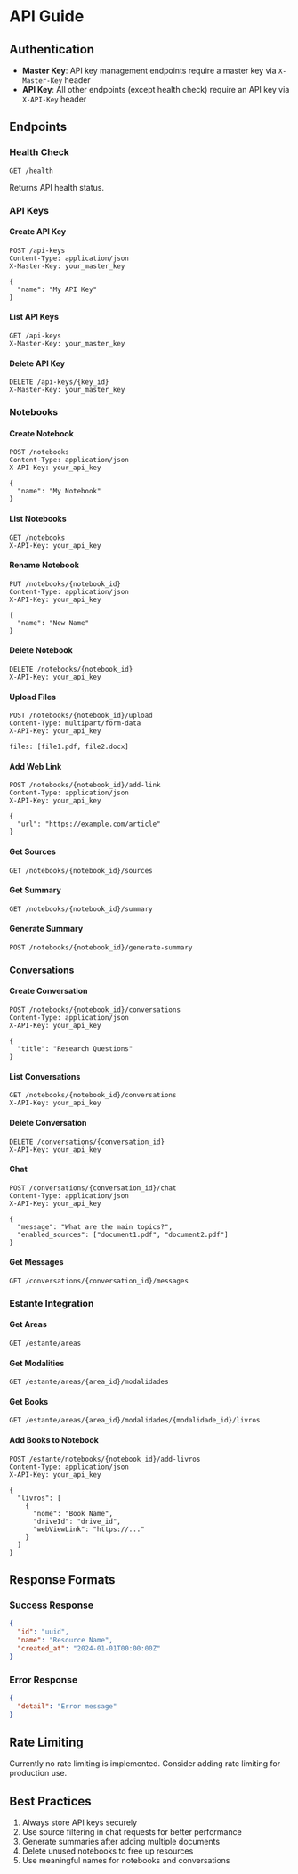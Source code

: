 # API Guide

## Authentication

- **Master Key**: API key management endpoints require a master key via `X-Master-Key` header
- **API Key**: All other endpoints (except health check) require an API key via `X-API-Key` header

## Endpoints

### Health Check

```http
GET /health
```

Returns API health status.

### API Keys

#### Create API Key
```http
POST /api-keys
Content-Type: application/json
X-Master-Key: your_master_key

{
  "name": "My API Key"
}
```

#### List API Keys
```http
GET /api-keys
X-Master-Key: your_master_key
```

#### Delete API Key
```http
DELETE /api-keys/{key_id}
X-Master-Key: your_master_key
```

### Notebooks

#### Create Notebook
```http
POST /notebooks
Content-Type: application/json
X-API-Key: your_api_key

{
  "name": "My Notebook"
}
```

#### List Notebooks
```http
GET /notebooks
X-API-Key: your_api_key
```

#### Rename Notebook
```http
PUT /notebooks/{notebook_id}
Content-Type: application/json
X-API-Key: your_api_key

{
  "name": "New Name"
}
```

#### Delete Notebook
```http
DELETE /notebooks/{notebook_id}
X-API-Key: your_api_key
```

#### Upload Files
```http
POST /notebooks/{notebook_id}/upload
Content-Type: multipart/form-data
X-API-Key: your_api_key

files: [file1.pdf, file2.docx]
```

#### Add Web Link
```http
POST /notebooks/{notebook_id}/add-link
Content-Type: application/json
X-API-Key: your_api_key

{
  "url": "https://example.com/article"
}
```

#### Get Sources
```http
GET /notebooks/{notebook_id}/sources
```

#### Get Summary
```http
GET /notebooks/{notebook_id}/summary
```

#### Generate Summary
```http
POST /notebooks/{notebook_id}/generate-summary
```

### Conversations

#### Create Conversation
```http
POST /notebooks/{notebook_id}/conversations
Content-Type: application/json
X-API-Key: your_api_key

{
  "title": "Research Questions"
}
```

#### List Conversations
```http
GET /notebooks/{notebook_id}/conversations
X-API-Key: your_api_key
```

#### Delete Conversation
```http
DELETE /conversations/{conversation_id}
X-API-Key: your_api_key
```

#### Chat
```http
POST /conversations/{conversation_id}/chat
Content-Type: application/json
X-API-Key: your_api_key

{
  "message": "What are the main topics?",
  "enabled_sources": ["document1.pdf", "document2.pdf"]
}
```

#### Get Messages
```http
GET /conversations/{conversation_id}/messages
```

### Estante Integration

#### Get Areas
```http
GET /estante/areas
```

#### Get Modalities
```http
GET /estante/areas/{area_id}/modalidades
```

#### Get Books
```http
GET /estante/areas/{area_id}/modalidades/{modalidade_id}/livros
```

#### Add Books to Notebook
```http
POST /estante/notebooks/{notebook_id}/add-livros
Content-Type: application/json
X-API-Key: your_api_key

{
  "livros": [
    {
      "nome": "Book Name",
      "driveId": "drive_id",
      "webViewLink": "https://..."
    }
  ]
}
```

## Response Formats

### Success Response
```json
{
  "id": "uuid",
  "name": "Resource Name",
  "created_at": "2024-01-01T00:00:00Z"
}
```

### Error Response
```json
{
  "detail": "Error message"
}
```

## Rate Limiting

Currently no rate limiting is implemented. Consider adding rate limiting for production use.

## Best Practices

1. Always store API keys securely
2. Use source filtering in chat requests for better performance
3. Generate summaries after adding multiple documents
4. Delete unused notebooks to free up resources
5. Use meaningful names for notebooks and conversations
